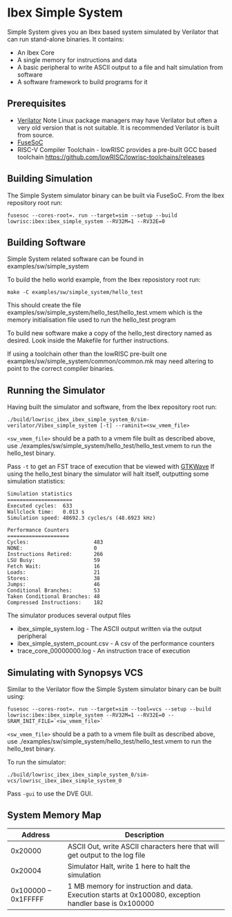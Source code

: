 # Ibex Simple System

Simple System gives you an Ibex based system simulated by Verilator that can
run stand-alone binaries. It contains:

* An Ibex Core
* A single memory for instructions and data
* A basic peripheral to write ASCII output to a file and halt simulation from
  software
* A software framework to build programs for it

## Prerequisites

* [Verilator](https://www.veripool.org/wiki/verilator)
  Note Linux package managers may have Verilator but often a very old version
  that is not suitable. It is recommended Verilator is built from source.
* [FuseSoC](https://github.com/olofk/fusesoc)
* RISC-V Compiler Toolchain - lowRISC provides a pre-built GCC based toolchain 
  <https://github.com/lowRISC/lowrisc-toolchains/releases>

## Building Simulation

The Simple System simulator binary can be built via FuseSoC. From the Ibex
repository root run:

```
fusesoc --cores-root=. run --target=sim --setup --build lowrisc:ibex:ibex_simple_system --RV32M=1 --RV32E=0
```

## Building Software

Simple System related software can be found in examples/sw/simple_system

To build the hello world example, from the Ibex reposistory root run:

```
make -C examples/sw/simple_system/hello_test
```

This should create the file
examples/sw/simple_system/hello_test/hello_test.vmem which is the memory
initialisation file used to run the hello_test program

To build new software make a copy of the hello_test directory named as desired.
Look inside the Makefile for further instructions.

If using a toolchain other than the lowRISC pre-built one
examples/sw/simple_system/common/common.mk may need altering to point to the
correct compiler binaries.

## Running the Simulator

Having built the simulator and software, from the Ibex repository root run:

```
./build/lowrisc_ibex_ibex_simple_system_0/sim-verilator/Vibex_simple_system [-t] --raminit=<sw_vmem_file>
```

`<sw_vmem_file>` should be a path to a vmem file built as described above, use
./examples/sw/simple_system/hello_test/hello_test.vmem to run the hello_test
binary.

Pass `-t` to get an FST trace of execution that be viewed with [GTKWave](http://gtkwave.sourceforge.net/)
If using the hello_test binary the simulator will halt itself, outputting some
simulation statistics:

```
Simulation statistics
=====================
Executed cycles:  633
Wallclock time:   0.013 s
Simulation speed: 48692.3 cycles/s (48.6923 kHz)

Performance Counters
====================
Cycles:                     483
NONE:                       0
Instructions Retired:       266
LSU Busy:                   59
Fetch Wait:                 16
Loads:                      21
Stores:                     38
Jumps:                      46
Conditional Branches:       53
Taken Conditional Branches: 48
Compressed Instructions:    182
```

The simulator produces several output files

* ibex_simple_system.log - The ASCII output written via the output peripheral
* ibex_simple_system_pcount.csv - A csv of the performance counters
* trace_core_00000000.log - An instruction trace of execution

## Simulating with Synopsys VCS

Similar to the Verilator flow the Simple System simulator binary can be built using:

```
fusesoc --cores-root=. run --target=sim --tool=vcs --setup --build lowrisc:ibex:ibex_simple_system --RV32M=1 --RV32E=0 --SRAM_INIT_FILE=`<sw_vmem_file>`
```

`<sw_vmem_file>` should be a path to a vmem file built as described above, use
./examples/sw/simple_system/hello_test/hello_test.vmem to run the hello_test
binary.

To run the simulator:

```
./build/lowrisc_ibex_ibex_simple_system_0/sim-vcs/lowrisc_ibex_ibex_simple_system_0
```

Pass `-gui` to use the DVE GUI.

## System Memory Map

| Address             | Description                                                                                            |
|---------------------|--------------------------------------------------------------------------------------------------------|
| 0x20000             | ASCII Out, write ASCII characters here that will get output to the log file                            |
| 0x20004             | Simulator Halt, write 1 here to halt the simulation                                                    |
| 0x100000 – 0x1FFFFF | 1 MB memory for instruction and data. Execution starts at 0x100080, exception handler base is 0x100000 |

